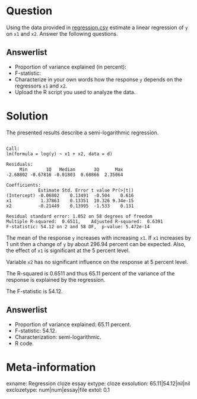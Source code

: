 

Question
========
Using the data provided in [regression.csv](regression.csv) estimate a linear regression of
`y` on `x1` and `x2`. Answer the following questions.

Answerlist
----------
* Proportion of variance explained (in percent):
* F-statistic:
* Characterize in your own words how the response `y` depends on the regressors `x1` and `x2`.
* Upload the R script you used to analyze the data.

Solution
========
The presented results describe a semi-logarithmic regression.


```

Call:
lm(formula = log(y) ~ x1 + x2, data = d)

Residuals:
     Min       1Q   Median       3Q      Max 
-2.68802 -0.67816 -0.01803  0.68866  2.35064 

Coefficients:
            Estimate Std. Error t value Pr(>|t|)
(Intercept) -0.06802    0.13491  -0.504    0.616
x1           1.37863    0.13351  10.326 9.34e-15
x2          -0.21449    0.13995  -1.533    0.131

Residual standard error: 1.052 on 58 degrees of freedom
Multiple R-squared:  0.6511,	Adjusted R-squared:  0.6391 
F-statistic: 54.12 on 2 and 58 DF,  p-value: 5.472e-14
```

The mean of the response `y` increases with increasing `x1`.
If `x1` increases by 1 unit then a change of `y` by about 296.94 percent can be expected.
Also, the effect of `x1` is  significant at the 5 percent level.

Variable `x2` has no significant influence on the response at 5 percent level.

The R-squared is 0.6511 and thus 65.11 percent of the
variance of the response is explained by the regression.

The F-statistic is 54.12.

Answerlist
----------
* Proportion of variance explained: 65.11 percent.
* F-statistic: 54.12.
* Characterization: semi-logarithmic.
* R code.

Meta-information
================
exname: Regression cloze essay
extype: cloze
exsolution: 65.11|54.12|nil|nil
exclozetype: num|num|essay|file
extol: 0.1
